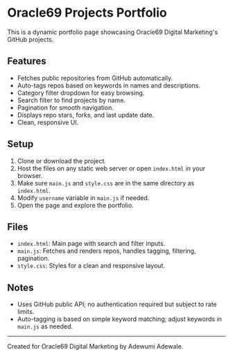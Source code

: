 # Oracle69 Projects Portfolio

This is a dynamic portfolio page showcasing Oracle69 Digital Marketing's GitHub projects.

## Features

- Fetches public repositories from GitHub automatically.
- Auto-tags repos based on keywords in names and descriptions.
- Category filter dropdown for easy browsing.
- Search filter to find projects by name.
- Pagination for smooth navigation.
- Displays repo stars, forks, and last update date.
- Clean, responsive UI.

## Setup

1. Clone or download the project.
2. Host the files on any static web server or open `index.html` in your browser.
3. Make sure `main.js` and `style.css` are in the same directory as `index.html`.
4. Modify `username` variable in `main.js` if needed.
5. Open the page and explore the portfolio.

## Files

- `index.html`: Main page with search and filter inputs.
- `main.js`: Fetches and renders repos, handles tagging, filtering, pagination.
- `style.css`: Styles for a clean and responsive layout.

## Notes

- Uses GitHub public API; no authentication required but subject to rate limits.
- Auto-tagging is based on simple keyword matching; adjust keywords in `main.js` as needed.

---

Created for Oracle69 Digital Marketing by Adewumi Adewale.
